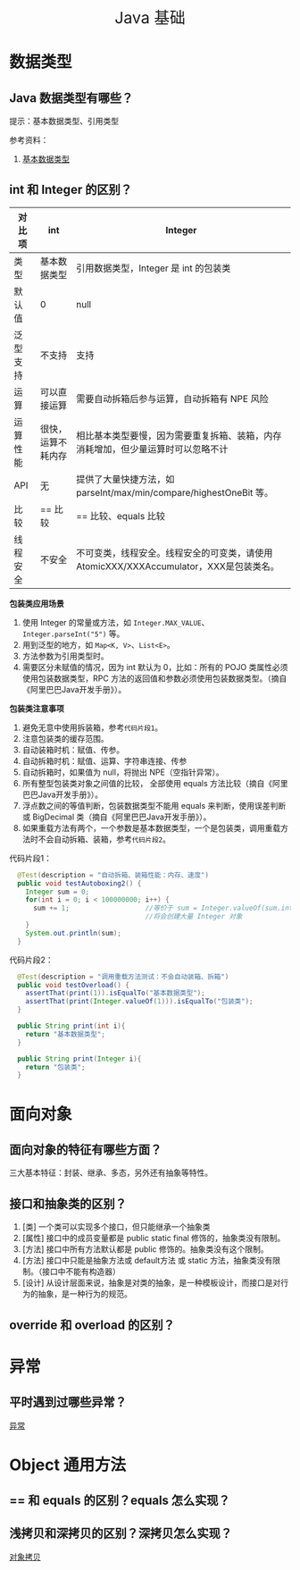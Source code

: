 
<div align="center" style="font-size:2em">Java 基础</div>

# 数据类型

## Java 数据类型有哪些？

提示：基本数据类型、引用类型

参考资料：

1. [基本数据类型](https://cyc2018.github.io/CS-Notes/#/notes/Java%20%E5%9F%BA%E7%A1%80?id=%e5%9f%ba%e6%9c%ac%e7%b1%bb%e5%9e%8b)

## int 和 Integer 的区别？

| 对比项 | int | Integer |
| - | - | - |
| 类型 | 基本数据类型 | 引用数据类型，Integer 是 int 的包装类 |
| 默认值 | 0 | null |
| 泛型支持| 不支持 | 支持 |
| 运算 | 可以直接运算 | 需要自动拆箱后参与运算，自动拆箱有 NPE 风险 |
| 运算性能 | 很快，运算不耗内存 | 相比基本类型要慢，因为需要重复拆箱、装箱，内存消耗增加，但少量运算时可以忽略不计 |
| API | 无 | 提供了大量快捷方法，如 parseInt/max/min/compare/highestOneBit 等。 |
| 比较 | == 比较 | == 比较、equals 比较 |
| 线程安全 | 不安全 | 不可变类，线程安全。线程安全的可变类，请使用 AtomicXXX/XXXAccumulator，XXX是包装类名。 |

**包装类应用场景**

1. 使用 Integer 的常量或方法，如 `Integer.MAX_VALUE`、`Integer.parseInt("5")` 等。
1. 用到泛型的地方，如 `Map<K, V>`、`List<E>`。
1. 方法参数为引用类型时。
1. 需要区分未赋值的情况，因为 int 默认为 0，比如：所有的 POJO 类属性必须使用包装数据类型，RPC 方法的返回值和参数必须使用包装数据类型。（摘自《阿里巴巴Java开发手册》）。

**包装类注意事项**

1. 避免无意中使用拆装箱，参考`代码片段1`。
1. 注意包装类的缓存范围。
1. 自动装箱时机：赋值、传参。
1. 自动拆箱时机：赋值、运算、字符串连接、传参
1. 自动拆箱时，如果值为 null，将抛出 NPE（空指针异常）。
1. 所有整型包装类对象之间值的比较， 全部使用 equals 方法比较（摘自《阿里巴巴Java开发手册》）。
1. 浮点数之间的等值判断，包装数据类型不能用 equals 来判断，使用误差判断或 BigDecimal 类（摘自《阿里巴巴Java开发手册》）。
1. 如果重载方法有两个，一个参数是基本数据类型，一个是包装类，调用重载方法时不会自动拆箱、装箱，参考`代码片段2`。

代码片段1：

```java
  @Test(description = "自动拆箱、装箱性能：内存、速度")
  public void testAutoboxing2() {
    Integer sum = 0;
    for(int i = 0; i < 100000000; i++) {
      sum += 1;                   //等价于 sum = Integer.valueOf(sum.intValue() + i);
                                  //将会创建大量 Integer 对象
    }
    System.out.println(sum);
  }
```

代码片段2：

```java
  @Test(description = "调用重载方法测试：不会自动装箱、拆箱")
  public void testOverload() {
    assertThat(print(1)).isEqualTo("基本数据类型");
    assertThat(print(Integer.valueOf(1))).isEqualTo("包装类");
  }

  public String print(int i){
    return "基本数据类型";
  }

  public String print(Integer i){
    return "包装类";
  }
```

# 面向对象

## 面向对象的特征有哪些方面？

三大基本特征：封装、继承、多态，另外还有抽象等特性。

## 接口和抽象类的区别？

1. [类] 一个类可以实现多个接口，但只能继承一个抽象类
1. [属性] 接口中的成员变量都是 public static final 修饰的，抽象类没有限制。
1. [方法] 接口中所有方法默认都是 public 修饰的。抽象类没有这个限制。
1. [方法] 接口中只能是抽象方法或 default方法 或 static 方法，抽象类没有限制。（接口中不能有构造器）
1. [设计] 从设计层面来说，抽象是对类的抽象，是一种模板设计，而接口是对行为的抽象，是一种行为的规范。

## override 和  overload 的区别？

# 异常

## 平时遇到过哪些异常？

[异常](questions/dev/java/articles/异常.md)

# Object 通用方法

## == 和 equals 的区别？equals 怎么实现？



## 浅拷贝和深拷贝的区别？深拷贝怎么实现？

[对象拷贝](questions/dev/java/articles/对象拷贝.md)